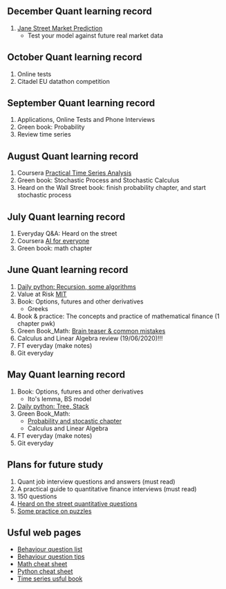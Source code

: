 ## December Quant learning record
1. [Jane Street Market Prediction](https://www.kaggle.com/c/jane-street-market-prediction/overview)
   * Test your model against future real market data

## October Quant learning record
1. Online tests
2. Citadel EU datathon competition

## September Quant learning record
1. Applications, Online Tests and Phone Interviews
2. Green book: Probability
3. Review time series

## August Quant learning record
1. Coursera [Practical Time Series Analysis](https://www.coursera.org/learn/practical-time-series-analysis/home/welcome)
2. Green book: Stochastic Process and Stochastic Calculus
3. Heard on the Wall Street book: finish probability chapter, and start stochastic process

## July Quant learning record
1. Everyday Q&A: Heard on the street
2. Coursera [AI for everyone](https://www.coursera.org/learn/ai-for-everyone/home/welcome)
3. Green book: math chapter

## June Quant learning record
 1. [Daily python: Recursion, some algorithms](https://github.com/QinmengLUAN/Daily_Python_Coding)
 1. Value at Risk [MIT](https://www.youtube.com/watch?v=92WaNz9mPeY)
 1. Book: Options, futures and other derivatives
    * Greeks
 1. Book & practice: The concepts and practice of mathematical finance (1 chapter pwk)
 2. Green Book_Math: [Brain teaser & common mistakes](https://github.com/QinmengLUAN/Quant-Data/tree/master/Quant)
 3. Calculus and Linear Algebra review (19/06/2020)!!!
 3. FT everyday (make notes)
 4. Git everyday

## May Quant learning record
 1. Book: Options, futures and other derivatives
    * Ito's lemma, BS model
 1. [Daily python: Tree, Stack](https://github.com/QinmengLUAN/Daily_Python_Coding)
 1. Green Book_Math: 
    * [Probability and stocastic chapter](https://github.com/QinmengLUAN/Quant-Data/tree/master/Quant)
    * Calculus and Linear Algebra
 1. FT everyday (make notes)
 2. Git everyday
 
## Plans for future study 
 1. Quant job interview questions and answers (must read)
 2. A practical guide to quantitative finance interviews (must read)
 3. 150 questions
 4. [Heard on the street quantitative questions](https://docs.google.com/viewer?a=v&pid=sites&srcid=bWl0ci5paXRtLmFjLmlufGNpdmlsfGd4OjZkYWM5OWM5ZmE3ZWFmY2E)
 5. [Some practice on puzzles](http://puzzles.nigelcoldwell.co.uk/)

## Usful web pages
* [Behaviour question list](https://sugarac.gitbooks.io/high-frequency-interview-questions-and-answers/content/bqhen-quan.html?from=groupmessage&isappinstalled=0#how-do-you-deal-with-conflicts)
* [Behaviour question tips](https://www.1point3acres.com/bbs/thread-642741-1-1.html)
* [Math cheat sheet](https://github.com/FavioVazquez/ds-cheatsheets/tree/master/Math_Calculus)
* [Python cheat sheet](https://elitedatascience.com/python-cheat-sheet)
* [Time series usful book](https://otexts.com/fpp2/autocorrelation.html)
 
